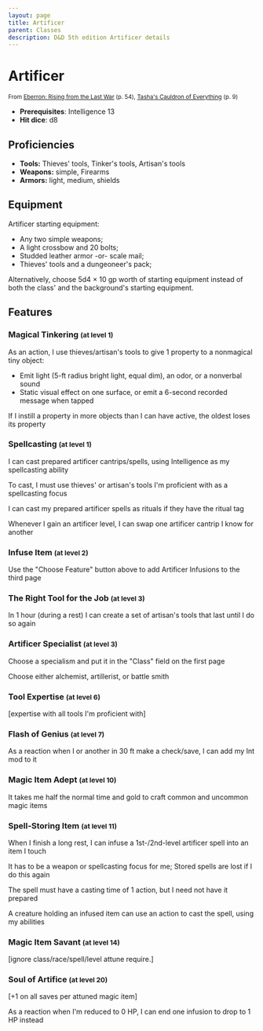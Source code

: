 ```yaml
---
layout: page
title: Artificer
parent: Classes
description: D&D 5th edition Artificer details
---
```


# Artificer

<small>From <a target="_blank" href="https://dnd.wizards.com/products/tabletop-games/rpg-products/eberron">Eberron: Rising from the Last War</a> (p. 54), <a target="_blank" href="https://dnd.wizards.com/products/tabletop-games/rpg-products/tashas-cauldron-everything">Tasha's Cauldron of Everything</a> (p. 9)</small>

- **Prerequisites**: Intelligence 13
- **Hit dice**: d8

## Proficiencies

- **Tools:** Thieves' tools, Tinker's tools, Artisan's tools
- **Weapons:** simple, Firearms
- **Armors:** light, medium, shields

## Equipment


Artificer starting equipment:

- Any two simple weapons;
- A light crossbow and 20 bolts;
- Studded leather armor -or- scale mail;
- Thieves' tools and a dungeoneer's pack;

Alternatively, choose 5d4 × 10 gp worth of starting equipment instead of both the class' and the background's starting equipment.


## Features

### Magical Tinkering <small>(at level 1)</small>


As an action, I use thieves/artisan's tools to give 1 property to a nonmagical tiny object:
- Emit light (5-ft radius bright light, equal dim), an odor, or a nonverbal sound
- Static visual effect on one surface, or emit a 6-second recorded message when tapped

If I instill a property in more objects than I can have active, the oldest loses its property



### Spellcasting <small>(at level 1)</small>


I can cast prepared artificer cantrips/spells, using Intelligence as my spellcasting ability

To cast, I must use thieves' or artisan's tools I'm proficient with as a spellcasting focus

I can cast my prepared artificer spells as rituals if they have the ritual tag

Whenever I gain an artificer level, I can swap one artificer cantrip I know for another



### Infuse Item <small>(at level 2)</small>


Use the "Choose Feature" button above to add Artificer Infusions to the third page



### The Right Tool for the Job <small>(at level 3)</small>


In 1 hour (during a rest) I can create a set of artisan's tools that last until I do so again



### Artificer Specialist <small>(at level 3)</small>


Choose a specialism and put it in the "Class" field on the first page

Choose either alchemist, artillerist, or battle smith



### Tool Expertise <small>(at level 6)</small>


[expertise with all tools I'm proficient with]



### Flash of Genius <small>(at level 7)</small>


As a reaction when I or another in 30 ft make a check/save, I can add my Int mod to it



### Magic Item Adept <small>(at level 10)</small>


It takes me half the normal time and gold to craft common and uncommon magic items



### Spell-Storing Item <small>(at level 11)</small>


When I finish a long rest, I can infuse a 1st-/2nd-level artificer spell into an item I touch

It has to be a weapon or spellcasting focus for me; Stored spells are lost if I do this again

The spell must have a casting time of 1 action, but I need not have it prepared

A creature holding an infused item can use an action to cast the spell, using my abilities



### Magic Item Savant <small>(at level 14)</small>


[ignore class/race/spell/level attune require.]



### Soul of Artifice <small>(at level 20)</small>


[+1 on all saves per attuned magic item]

As a reaction when I'm reduced to 0 HP, I can end one infusion to drop to 1 HP instead



